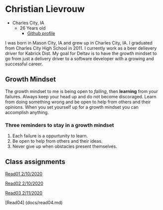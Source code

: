 # Christian Lievrouw  
  - Charles City, IA
    - 26 Years old
      - [Github profile](https://github.com/ChristianLievrouw)

  I was born in Mason City, IA and grew up in Charles City, IA. I graduated from Charles City High School in 2011. I currently  work as a beer delievery driver for Kabrick Dist. My goal for Deltav is to have the growth mindset to go from just a delivery driver to a software developer with a growing and successful career.


## Growth Mindset

  The growth mindset to me is being open to *failing*, then **learning** from your failures. Always keep your head up and do not become discoraged. Learn from doing something wrong and be open to help from others and their opinions. When you set yourself up for a growth mindset you can accomplish anything.
### Three reminders to stay in a growth mindset
  1. Each failure is a oppurtunity to learn.
  2. Be open to help from others and their ideas.
  3. Never give up when obstacles present themselves.

## Class assignments
[Read01 2/10/2020](docs/read01.md)

[Read02 2/10/2020](docs/read02.md)

[Read03 2/11/2020](docs/read03.md)

[Read04] (docs/read04.md)
